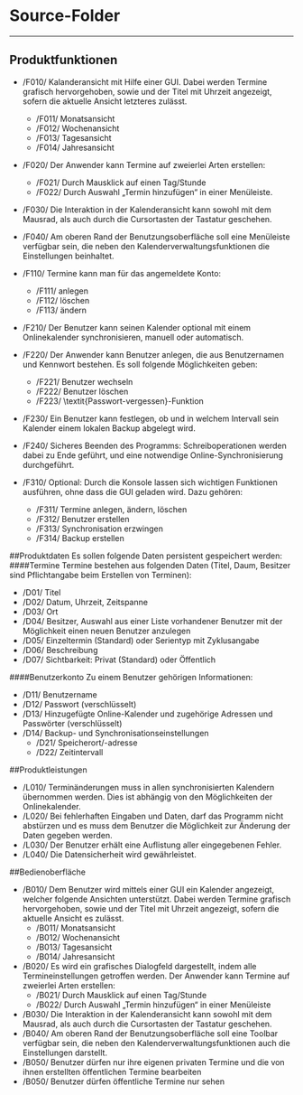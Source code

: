 # Source-Folder

---

## Produktfunktionen

* /F010/ Kalanderansicht mit Hilfe einer GUI. Dabei werden Termine grafisch hervorgehoben, sowie und der Titel mit Uhrzeit angezeigt, sofern die aktuelle Ansicht letzteres zulässt.
  * /F011/ Monatsansicht
  * /F012/ Wochenansicht
  * /F013/ Tagesansicht
  * /F014/ Jahresansicht

* /F020/ Der Anwender kann Termine auf zweierlei Arten erstellen:
  * /F021/ Durch Mausklick auf einen Tag/Stunde
  * /F022/ Durch Auswahl „Termin hinzufügen“ in einer Menüleiste.

* /F030/ Die Interaktion in der Kalenderansicht kann sowohl mit dem Mausrad, als auch durch die Cursortasten der Tastatur geschehen.

* /F040/ Am oberen Rand der Benutzungsoberfläche soll eine Menüleiste verfügbar sein, die neben den Kalenderverwaltungsfunktionen die Einstellungen beinhaltet.

* /F110/ Termine kann man für das angemeldete Konto:
  * /F111/ anlegen
  * /F112/ löschen
  * /F113/ ändern

* /F210/ Der Benutzer kann seinen Kalender optional mit einem Onlinekalender synchronisieren, manuell oder automatisch.
* /F220/ Der Anwender kann Benutzer anlegen, die aus Benutzernamen und Kennwort bestehen. Es soll folgende Möglichkeiten geben:
  * /F221/ Benutzer wechseln
  * /F222/ Benutzer löschen
  * /F223/ \textit{Passwort-vergessen}-Funktion
* /F230/ Ein Benutzer kann festlegen, ob und in welchem Intervall sein Kalender einem lokalen Backup abgelegt wird.
* /F240/ Sicheres Beenden des Programms: Schreiboperationen werden dabei zu Ende geführt, und eine notwendige Online-Synchronisierung durchgeführt.
* /F310/ Optional: Durch die Konsole lassen sich wichtigen Funktionen ausführen, ohne dass die GUI geladen wird. Dazu gehören:
  * /F311/ Termine anlegen, ändern, löschen
  * /F312/ Benutzer erstellen
  * /F313/ Synchronisation erzwingen
  * /F314/ Backup erstellen


##Produktdaten
Es sollen folgende Daten persistent gespeichert werden:
####Termine
Termine bestehen aus folgenden Daten (Titel, Daum, Besitzer sind Pflichtangabe beim Erstellen von Terminen):

* /D01/ Titel
* /D02/ Datum, Uhrzeit, Zeitspanne
* /D03/ Ort
* /D04/ Besitzer, Auswahl aus einer Liste vorhandener Benutzer mit der Möglichkeit einen neuen Benutzer anzulegen
* /D05/ Einzeltermin (Standard) oder Serientyp mit Zyklusangabe
* /D06/ Beschreibung
* /D07/ Sichtbarkeit: Privat (Standard) oder Öffentlich

####Benutzerkonto
Zu einem Benutzer gehörigen Informationen:

* /D11/ Benutzername
* /D12/ Passwort (verschlüsselt)
* /D13/ Hinzugefügte Online-Kalender und zugehörige Adressen und Passwörter (verschlüsselt)
* /D14/ Backup- und Synchronisationseinstellungen
  * /D21/ Speicherort/-adresse
  * /D22/ Zeitintervall


##Produktleistungen

* /L010/ Terminänderungen muss in allen synchronisierten Kalendern übernommen werden. Dies ist abhängig von den Möglichkeiten der Onlinekalender.
* /L020/ Bei fehlerhaften Eingaben und Daten, darf das Programm nicht abstürzen und es muss dem Benutzer die Möglichkeit zur Änderung der Daten gegeben werden.
* /L030/ Der Benutzer erhält eine Auflistung aller eingegebenen Fehler.
* /L040/ Die Datensicherheit wird gewährleistet.


##Bedienoberfläche

* /B010/ Dem Benutzer wird mittels einer GUI ein Kalender angezeigt, welcher
folgende Ansichten unterstützt. Dabei werden Termine grafisch hervorgehoben, sowie und der Titel mit Uhrzeit angezeigt, sofern die aktuelle Ansicht es zulässt.
  * /B011/ Monatsansicht
  * /B012/ Wochenansicht
  * /B013/ Tagesansicht
  * /B014/ Jahresansicht
* /B020/ Es wird ein grafisches Dialogfeld dargestellt, indem alle Termineinstellungen getroffen werden. Der Anwender kann Termine auf zweierlei Arten erstellen:
  * /B021/ Durch Mausklick auf einen Tag/Stunde
  * /B022/ Durch Auswahl „Termin hinzufügen“ in einer Menüleiste
* /B030/ Die Interaktion in der Kalenderansicht kann sowohl mit dem Mausrad,
als auch durch die Cursortasten der Tastatur geschehen.
* /B040/ Am oberen Rand der Benutzungsoberfläche soll eine Toolbar
verfügbar sein, die neben den Kalenderverwaltungsfunktionen auch die
Einstellungen darstellt.
* /B050/ Benutzer dürfen nur ihre eigenen privaten Termine und die von ihnen erstellten öffentlichen Termine bearbeiten
* /B050/ Benutzer dürfen öffentliche Termine nur sehen
